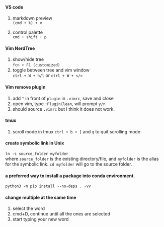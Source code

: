 #### VS code 
1. markdown preview  
`(cmd + k) + v`

2. control palette  
`cmd + shift + p`

#### Vim NerdTree
1. show/hide tree   
`fcn + F1 (customized)`
2. toggle between tree and vim window  
`ctrl + W + h/l` or `ctrl + W + </>`

#### Vim remove plugin 
1. add `"` in front of `plugin` in `.vimrc`, save and close
2. open vim, type `:PluginClean`, will prompt `y/n`
3. should source `.vimrc` but I think it does not work.  

#### tmux  
1. scroll mode in tmux
`ctrl + b + [` and `q` to quit scrolling mode 

#### create symbolic link in Unix
`ln -s source_folder myfolder`   
where `source_folder` is the existing directory/file, and `myfolder` is the alias for the symbolic link. `cd myfolder` will go to the source folder. 

#### a preferred way to install a package into conda environment. 
`python3 -m pip install --no-deps . -vv`

#### change multiple at the same time 
1. select the word 
2. cmd+D, continue until all the ones are selected
3. start typing your new word
